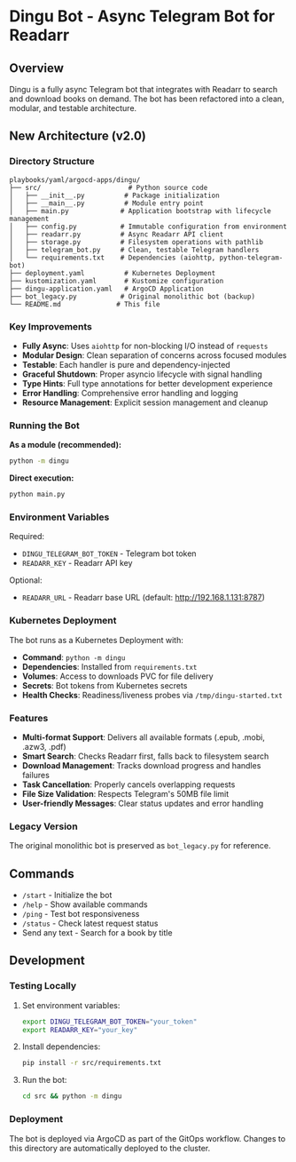 # Dingu Bot - Async Telegram Bot for Readarr

## Overview

Dingu is a fully async Telegram bot that integrates with Readarr to search and download books on demand. The bot has been refactored into a clean, modular, and testable architecture.

## New Architecture (v2.0)

### Directory Structure

```
playbooks/yaml/argocd-apps/dingu/
├── src/                      # Python source code
│   ├── __init__.py          # Package initialization
│   ├── __main__.py          # Module entry point
│   ├── main.py             # Application bootstrap with lifecycle management
│   ├── config.py           # Immutable configuration from environment
│   ├── readarr.py          # Async Readarr API client
│   ├── storage.py          # Filesystem operations with pathlib
│   ├── telegram_bot.py     # Clean, testable Telegram handlers
│   └── requirements.txt    # Dependencies (aiohttp, python-telegram-bot)
├── deployment.yaml          # Kubernetes Deployment
├── kustomization.yaml       # Kustomize configuration
├── dingu-application.yaml   # ArgoCD Application
├── bot_legacy.py           # Original monolithic bot (backup)
└── README.md              # This file
```

### Key Improvements

- **Fully Async**: Uses `aiohttp` for non-blocking I/O instead of `requests`
- **Modular Design**: Clean separation of concerns across focused modules
- **Testable**: Each handler is pure and dependency-injected
- **Graceful Shutdown**: Proper asyncio lifecycle with signal handling
- **Type Hints**: Full type annotations for better development experience
- **Error Handling**: Comprehensive error handling and logging
- **Resource Management**: Explicit session management and cleanup

### Running the Bot

**As a module (recommended):**
```bash
python -m dingu
```

**Direct execution:**
```bash
python main.py
```

### Environment Variables

Required:
- `DINGU_TELEGRAM_BOT_TOKEN` - Telegram bot token
- `READARR_KEY` - Readarr API key

Optional:
- `READARR_URL` - Readarr base URL (default: http://192.168.1.131:8787)

### Kubernetes Deployment

The bot runs as a Kubernetes Deployment with:

- **Command**: `python -m dingu`
- **Dependencies**: Installed from `requirements.txt`
- **Volumes**: Access to downloads PVC for file delivery
- **Secrets**: Bot tokens from Kubernetes secrets
- **Health Checks**: Readiness/liveness probes via `/tmp/dingu-started.txt`

### Features

- **Multi-format Support**: Delivers all available formats (.epub, .mobi, .azw3, .pdf)
- **Smart Search**: Checks Readarr first, falls back to filesystem search
- **Download Management**: Tracks download progress and handles failures
- **Task Cancellation**: Properly cancels overlapping requests
- **File Size Validation**: Respects Telegram's 50MB file limit
- **User-friendly Messages**: Clear status updates and error handling

### Legacy Version

The original monolithic bot is preserved as `bot_legacy.py` for reference.

## Commands

- `/start` - Initialize the bot
- `/help` - Show available commands
- `/ping` - Test bot responsiveness
- `/status` - Check latest request status
- Send any text - Search for a book by title

## Development

### Testing Locally

1. Set environment variables:
   ```bash
   export DINGU_TELEGRAM_BOT_TOKEN="your_token"
   export READARR_KEY="your_key"
   ```

 2. Install dependencies:
    ```bash
    pip install -r src/requirements.txt
    ```

 3. Run the bot:
    ```bash
    cd src && python -m dingu
    ```

### Deployment

The bot is deployed via ArgoCD as part of the GitOps workflow. Changes to this directory are automatically deployed to the cluster.

